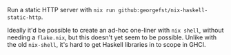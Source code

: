 Run a static HTTP server with `nix run github:georgefst/nix-haskell-static-http`.

Ideally it'd be possible to create an ad-hoc one-liner with `nix shell`, without needing a `flake.nix`, but this doesn't yet seem to be possible. Unlike with the old `nix-shell`, it's hard to get Haskell libraries in to scope in GHCI.
